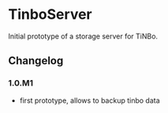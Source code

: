 # TinboServer

Initial prototype of a storage server for TiNBo.

## Changelog
### 1.0.M1

- first prototype, allows to backup tinbo data
